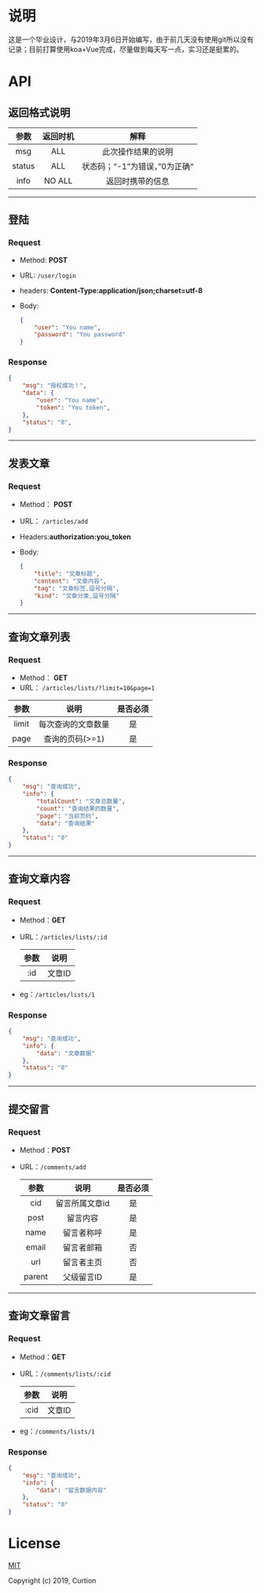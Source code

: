 # 说明

这是一个毕业设计，与2019年3月6日开始编写，由于前几天没有使用git所以没有记录；目前打算使用koa+Vue完成，尽量做到每天写一点，实习还是挺累的。

# API

## 返回格式说明

|  参数  | 返回时机 |             解释              |
| :----: | :------: | :---------------------------: |
|  msg   |   ALL    |      此次操作结果的说明       |
| status |   ALL    | 状态码；“-1”为错误，”0为正确“ |
|  info  |  NO ALL  |       返回时携带的信息        |



------



## 登陆

### Request

- Method:  **POST**

- URL: ```/user/login```

- headers: **Content-Type:application/json;charset=utf-8**

- Body: 

  ```json
  {
      "user": "You name",
      "password": "You password"
  }
  ```

### Response

```json
{
    "msg": "授权成功！",
    "data": {
        "user": "You name",
        "token": "You token",
    },
    "status": "0",
}
```



------



## 发表文章

### Request

- Method： **POST**

- URL： ```/articles/add```

- Headers:**authorization:you_token**

- Body:

  ```json
  {
      "title": "文章标题",
      "content": "文章内容",
      "tag": "文章标签,逗号分隔",
      "kind": "文章分类,逗号分隔"
  }
  ```



------



## 查询文章列表

### Request

- Method： **GET**
- URL： ```/articles/lists/?limit=10&page=1```

| 参数  |        说明        | 是否必须 |
| :---: | :----------------: | :------: |
| limit | 每次查询的文章数量 |    是    |
| page  |  查询的页码(>=1)   |    是    |



### Response

```json
{
    "msg": "查询成功",
    "info": {
        "totalCount": "文章总数量",
        "count": "查询结果的数量",
        "page": "当前页码",
        "data": "查询结果"
    },
    "status": "0"
}
```



------



## 查询文章内容

### Request

- Method：**GET**

- URL：```/articles/lists/:id```

  | 参数 |  说明  |
  | :--: | :----: |
  | :id  | 文章ID |

- eg：```/articles/lists/1```



### Response

```json
{
    "msg": "查询成功",
    "info": {
        "data": "文章数据"
    },
    "status": "0"
}
```



------



## 提交留言

### Request

- Method：**POST**

- URL：```/comments/add```

  |  参数  |      说明      | 是否必须 |
  | :----: | :------------: | :------: |
  |  cid   | 留言所属文章id |    是    |
  |  post  |    留言内容    |    是    |
  |  name  |   留言者称呼   |    是    |
  | email  |   留言者邮箱   |    否    |
  |  url   |   留言者主页   |    否    |
  | parent |   父级留言ID   |    是    |



------



## 查询文章留言

### Request

- Method：**GET**

- URL：```/comments/lists/:cid```

  | 参数 |  说明  |
  | :--: | :----: |
  | :cid | 文章ID |

- eg：```/comments/lists/1```



### Response

```json
{
    "msg": "查询成功",
    "info": {
        "data": "留言数据内容"
    },
    "status": "0"
}
```



# License

[MIT](https://opensource.org/licenses/MIT)

Copyright (c) 2019, Curtion

